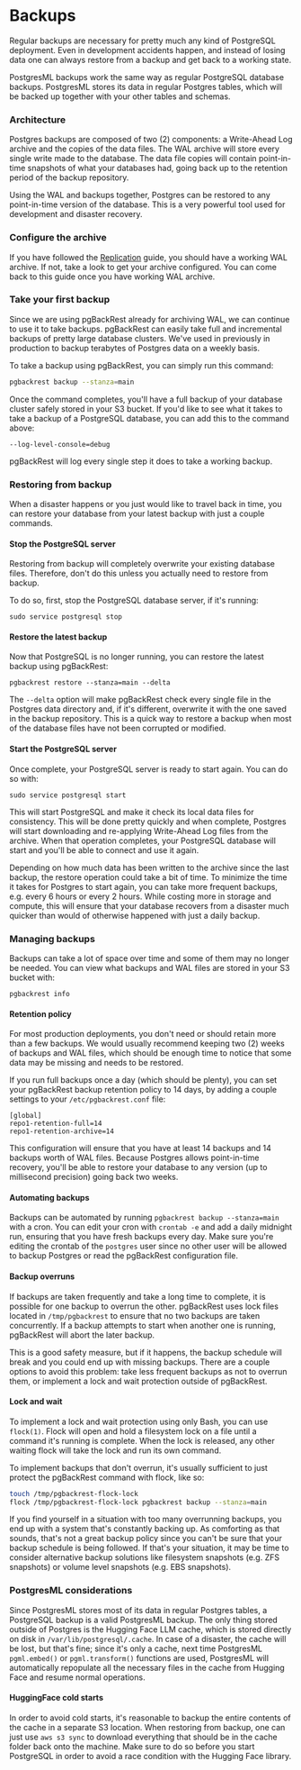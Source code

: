 # Backups

Regular backups are necessary for pretty much any kind of PostgreSQL deployment. Even in development accidents happen, and instead of losing data one can always restore from a backup and get back to a working state.

PostgresML backups work the same way as regular PostgreSQL database backups. PostgresML stores its data in regular Postgres tables, which will be backed up together with your other tables and schemas.

### Architecture

Postgres backups are composed of two (2) components: a Write-Ahead Log archive and the copies of the data files. The WAL archive will store every single write made to the database. The data file copies will contain point-in-time snapshots of what your databases had, going back up to the retention period of the backup repository.

Using the WAL and backups together, Postgres can be restored to any point-in-time version of the database. This is a very powerful tool used for development and disaster recovery.

### Configure the archive

If you have followed the [Replication](replication.md) guide, you should have a working WAL archive. If not, take a look to get your archive configured. You can come back to this guide once you have working WAL archive.

### Take your first backup

Since we are using pgBackRest already for archiving WAL, we can continue to use it to take backups. pgBackRest can easily take full and incremental backups of pretty large database clusters. We've used in previously in production to backup terabytes of Postgres data on a weekly basis.

To take a backup using pgBackRest, you can simply run this command:

```bash
pgbackrest backup --stanza=main
```

Once the command completes, you'll have a full backup of your database cluster safely stored in your S3 bucket. If you'd like to see what it takes to take a backup of a PostgreSQL database, you can add this to the command above:

```
--log-level-console=debug
```

pgBackRest will log every single step it does to take a working backup.

### Restoring from backup

When a disaster happens or you just would like to travel back in time, you can restore your database from your latest backup with just a couple commands.

#### Stop the PostgreSQL server

Restoring from backup will completely overwrite your existing database files. Therefore, don't do this unless you actually need to restore from backup.

To do so, first, stop the PostgreSQL database server, if it's running:

```
sudo service postgresql stop
```

#### Restore the latest backup

Now that PostgreSQL is no longer running, you can restore the latest backup using pgBackRest:

```
pgbackrest restore --stanza=main --delta
```

The `--delta` option will make pgBackRest check every single file in the Postgres data directory and, if it's different, overwrite it with the one saved in the backup repository. This is a quick way to restore a backup when most of the database files have not been corrupted or modified.

#### Start the PostgreSQL server

Once complete, your PostgreSQL server is ready to start again. You can do so with:

```
sudo service postgresql start
```

This will start PostgreSQL and make it check its local data files for consistency. This will be done pretty quickly and when complete, Postgres will start downloading and re-applying Write-Ahead Log files from the archive. When that operation completes, your PostgreSQL database will start and you'll be able to connect and use it again.

Depending on how much data has been written to the archive since the last backup, the restore operation could take a bit of time. To minimize the time it takes for Postgres to start again, you can take more frequent backups, e.g. every 6 hours or every 2 hours. While costing more in storage and compute, this will ensure that your database recovers from a disaster much quicker than would of otherwise happened with just a daily backup.

### Managing backups

Backups can take a lot of space over time and some of them may no longer be needed. You can view what backups and WAL files are stored in your S3 bucket with:

```
pgbackrest info
```

#### Retention policy

For most production deployments, you don't need or should retain more than a few backups. We would usually recommend keeping two (2) weeks of backups and WAL files, which should be enough time to notice that some data may be missing and needs to be restored.

If you run full backups once a day (which should be plenty), you can set your pgBackRest backup retention policy to 14 days, by adding a couple settings to your `/etc/pgbackrest.conf` file:

```
[global]
repo1-retention-full=14
repo1-retention-archive=14
```

This configuration will ensure that you have at least 14 backups and 14 backups worth of WAL files. Because Postgres allows point-in-time recovery, you'll be able to restore your database to any version (up to millisecond precision) going back two weeks.

#### Automating backups

Backups can be automated by running `pgbackrest backup --stanza=main` with a cron. You can edit your cron with `crontab -e` and add a daily midnight run, ensuring that you have fresh backups every day. Make sure you're editing the crontab of the `postgres` user since no other user will be allowed to backup Postgres or read the pgBackRest configuration file.

#### Backup overruns

If backups are taken frequently and take a long time to complete, it is possible for one backup to overrun the other. pgBackRest uses lock files located in `/tmp/pgbackrest` to ensure that no two backups are taken concurrently. If a backup attempts to start when another one is running, pgBackRest will abort the later backup.

This is a good safety measure, but if it happens, the backup schedule will break and you could end up with missing backups. There are a couple options to avoid this problem: take less frequent backups as not to overrun them, or implement a lock and wait protection outside of pgBackRest.

#### Lock and wait

To implement a lock and wait protection using only Bash, you can use `flock(1)`. Flock will open and hold a filesystem lock on a file until a command it's running is complete. When the lock is released, any other waiting flock will take the lock and run its own command.

To implement backups that don't overrun, it's usually sufficient to just protect the pgBackRest command with flock, like so:

```bash
touch /tmp/pgbackrest-flock-lock
flock /tmp/pgbackrest-flock-lock pgbackrest backup --stanza=main
```

If you find yourself in a situation with too many overrunning backups, you end up with a system that's constantly backing up. As comforting as that sounds, that's not a great backup policy since you can't be sure that your backup schedule is being followed. If that's your situation, it may be time to consider alternative backup solutions like filesystem snapshots (e.g. ZFS snapshots) or volume level snapshots (e.g. EBS snapshots).

### PostgresML considerations

Since PostgresML stores most of its data in regular Postgres tables, a PostgreSQL backup is a valid PostgresML backup. The only thing stored outside of Postgres is the Hugging Face LLM cache, which is stored directly on disk in `/var/lib/postgresql/.cache`. In case of a disaster, the cache will be lost, but that's fine; since it's only a cache, next time PostgresML `pgml.embed()` or `pgml.transform()` functions are used, PostgresML will automatically repopulate all the necessary files in the cache from Hugging Face and resume normal operations.

#### HuggingFace cold starts

In order to avoid cold starts, it's reasonable to backup the entire contents of the cache in a separate S3 location. When restoring from backup, one can just use `aws s3 sync` to download everything that should be in the cache folder back onto the machine. Make sure to do so before you start PostgreSQL in order to avoid a race condition with the Hugging Face library.
